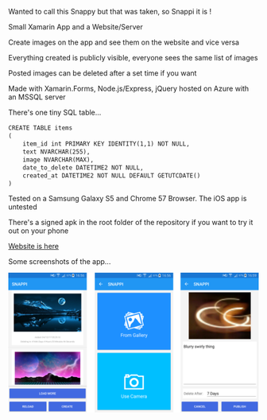 Wanted to call this Snappy but that was taken, so Snappi it is !

Small Xamarin App and a Website/Server

Create images on the app and see them on the website and vice versa

Everything created is publicly visible, everyone sees the same list of images

Posted images can be deleted after a set time if you want

Made with Xamarin.Forms, Node.js/Express, jQuery hosted on Azure with an MSSQL server

There's one tiny SQL table...

```
CREATE TABLE items
(
	item_id int PRIMARY KEY IDENTITY(1,1) NOT NULL,	
	text NVARCHAR(255),	
	image NVARCHAR(MAX),
	date_to_delete DATETIME2 NOT NULL,
	created_at DATETIME2 NOT NULL DEFAULT GETUTCDATE()
)
```

Tested on a Samsung Galaxy S5 and Chrome 57 Browser.  The iOS app is untested

There's a signed apk in the root folder of the repository if you want to try it out on your phone

[Website is here](http://snappi.azurewebsites.net/)

Some screenshots of the app...

![snappyui](/snappi-ui.png?raw=true)


